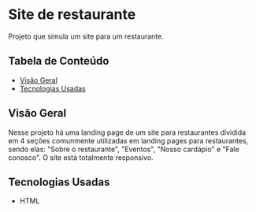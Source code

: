 # Site de restaurante

Projeto que simula um site para um restaurante.

## Tabela de Conteúdo

- [Visão Geral](#vis%C3%A3o-geral)
- [Tecnologias Usadas](#tecnologias-usadas)

## Visão Geral

Nesse projeto há uma landing page de um site para restaurantes dividida em 4 seções comunmente utilizadas em landing pages para restaurantes, sendo elas: "Sobre o restaurante", "Eventos", "Nosso cardápio" e "Fale conosco". O site está totalmente responsivo.
## Tecnologias Usadas

- HTML
